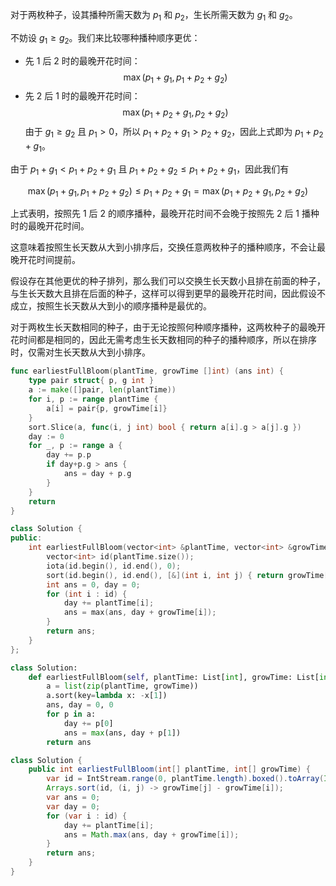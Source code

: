 对于两枚种子，设其播种所需天数为 $p_1$ 和 $p_2$，生长所需天数为 $g_1$ 和 $g_2$。

不妨设 $g_1\ge g_2$。我们来比较哪种播种顺序更优：

- 先 $1$ 后 $2$ 时的最晚开花时间：
    $$
    \max(p_1+g_1,p_1+p_2+g_2)
    $$
- 先 $2$ 后 $1$ 时的最晚开花时间：
    $$
    \max(p_1+p_2+g_1,p_2+g_2)
    $$
    由于 $g_1\ge g_2$ 且 $p_1>0$，所以 $p_1+p_2+g_1>p_2+g_2$，因此上式即为 $p_1+p_2+g_1$。
    
由于 $p_1+g_1 < p_1+p_2+g_1$ 且 $p_1+p_2+g_2 \le p_1+p_2+g_1$，因此我们有

$$
\max(p_1+g_1,p_1+p_2+g_2) \le p_1+p_2+g_1 = \max(p_1+p_2+g_1,p_2+g_2)
$$

上式表明，按照先 $1$ 后 $2$ 的顺序播种，最晚开花时间不会晚于按照先 $2$ 后 $1$ 播种时的最晚开花时间。

这意味着按照生长天数从大到小排序后，交换任意两枚种子的播种顺序，不会让最晚开花时间提前。

假设存在其他更优的种子排列，那么我们可以交换生长天数小且排在前面的种子，与生长天数大且排在后面的种子，这样可以得到更早的最晚开花时间，因此假设不成立，按照生长天数从大到小的顺序播种是最优的。

对于两枚生长天数相同的种子，由于无论按照何种顺序播种，这两枚种子的最晚开花时间都是相同的，因此无需考虑生长天数相同的种子的播种顺序，所以在排序时，仅需对生长天数从大到小排序。

```go [sol1-Go]
func earliestFullBloom(plantTime, growTime []int) (ans int) {
	type pair struct{ p, g int }
	a := make([]pair, len(plantTime))
	for i, p := range plantTime {
		a[i] = pair{p, growTime[i]}
	}
	sort.Slice(a, func(i, j int) bool { return a[i].g > a[j].g })
	day := 0
	for _, p := range a {
		day += p.p
		if day+p.g > ans {
			ans = day + p.g
		}
	}
	return
}
```

```C++ [sol1-C++]
class Solution {
public:
    int earliestFullBloom(vector<int> &plantTime, vector<int> &growTime) {
        vector<int> id(plantTime.size());
        iota(id.begin(), id.end(), 0);
        sort(id.begin(), id.end(), [&](int i, int j) { return growTime[i] > growTime[j]; });
        int ans = 0, day = 0;
        for (int i : id) {
            day += plantTime[i];
            ans = max(ans, day + growTime[i]);
        }
        return ans;
    }
};
```

```Python [sol1-Python3]
class Solution:
    def earliestFullBloom(self, plantTime: List[int], growTime: List[int]) -> int:
        a = list(zip(plantTime, growTime))
        a.sort(key=lambda x: -x[1])
        ans, day = 0, 0
        for p in a:
            day += p[0]
            ans = max(ans, day + p[1])
        return ans
```

```java [sol1-Java]
class Solution {
    public int earliestFullBloom(int[] plantTime, int[] growTime) {
        var id = IntStream.range(0, plantTime.length).boxed().toArray(Integer[]::new);
        Arrays.sort(id, (i, j) -> growTime[j] - growTime[i]);
        var ans = 0;
        var day = 0;
        for (var i : id) {
            day += plantTime[i];
            ans = Math.max(ans, day + growTime[i]);
        }
        return ans;
    }
}
```

